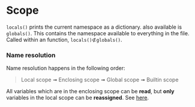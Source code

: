 # Scope
`locals()` prints the current namespace as a dictionary.
also available is `globals()`. This contains the namespace available to everything in the file. Called within an function, `locals()`$\not\subset$`globals()`.

### Name resolution
Name resolution happens in the following order:
> Local scope ➟ Enclosing scope ➟ Global scope ➟ Builtin scope

All variables which are in the enclosing scope can be **read**, but **only** variables in the local scope can be **reassigned**. See [here](closures-and-decorators.md#^287cfe).
